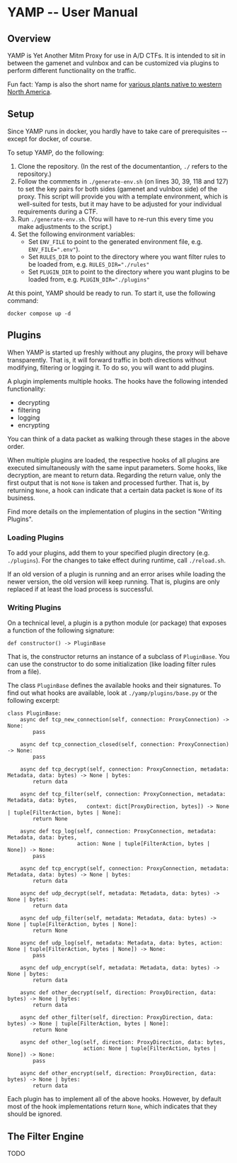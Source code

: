 # YAMP -- User Manual

## Overview

YAMP is Yet Another Mitm Proxy for use in A/D CTFs.
It is intended to sit in between the gamenet and vulnbox and can be customized via plugins to perform different functionality on the traffic.

Fun fact: Yamp is also the short name for [various plants native to western North America](https://en.wikipedia.org/wiki/Perideridia).

## Setup

Since YAMP runs in docker, you hardly have to take care of prerequisites -- except for docker, of course.

To setup YAMP, do the following:

1. Clone the repository. (In the rest of the documentantion, `./` refers to the repository.)
2. Follow the comments in `./generate-env.sh` (on lines 30, 39, 118 and 127) to set the key pairs for both sides (gamenet and vulnbox side) of the proxy. This script will provide you with a template environment, which is well-suited for tests, but it may have to be adjusted for your individual requirements during a CTF.
3. Run `./generate-env.sh`. (You will have to re-run this every time you make adjustments to the script.)
4. Set the following environment variables:
	* Set `ENV_FILE` to point to the generated environment file, e.g. `ENV_FILE=".env"`).
	* Set `RULES_DIR` to point to the directory where you want filter rules to be loaded from, e.g. `RULES_DIR="./rules"`
	* Set `PLUGIN_DIR` to point to the directory where you want plugins to be loaded from, e.g. `PLUGIN_DIR="./plugins"`

At this point, YAMP should be ready to run. To start it, use the following command:

```
docker compose up -d
```

## Plugins

When YAMP is started up freshly without any plugins, the proxy will behave transparently. That is, it will forward traffic in both directions without modifying, filtering or logging it. To do so, you will want to add plugins.

A plugin implements multiple hooks. The hooks have the following intended functionality:

* decrypting
* filtering
* logging
* encrypting

You can think of a data packet as walking through these stages in the above order.

When multiple plugins are loaded, the respective hooks of all plugins are executed simultaneously with the same input parameters. Some hooks, like decryption, are meant to return data. Regarding the return value, only the first output that is not `None` is taken and processed further. That is, by returning `None`, a hook can indicate that a certain data packet is `None` of its business.

Find more details on the implementation of plugins in the section "Writing Plugins".


### Loading Plugins

To add your plugins, add them to your specified plugin directory (e.g. `./plugins`). For the changes to take effect during runtime, call `./reload.sh`.

If an old version of a plugin is running and an error arises while loading the newer version, the old version will keep running. That is, plugins are only replaced if at least the load process is successful.

### Writing Plugins

On a technical level, a plugin is a python module (or package) that exposes a function of the following signature:

```
def constructor() -> PluginBase
```

That is, the constructor returns an instance of a subclass of `PluginBase`. You can use the constructor to do some initialization (like loading filter rules from a file).

The class `PluginBase` defines the available hooks and their signatures. To find out what hooks are available, look at `./yamp/plugins/base.py` or the following excerpt:

```
class PluginBase:
    async def tcp_new_connection(self, connection: ProxyConnection) -> None:
        pass

    async def tcp_connection_closed(self, connection: ProxyConnection) -> None:
        pass

    async def tcp_decrypt(self, connection: ProxyConnection, metadata: Metadata, data: bytes) -> None | bytes:
        return data

    async def tcp_filter(self, connection: ProxyConnection, metadata: Metadata, data: bytes,
                         context: dict[ProxyDirection, bytes]) -> None | tuple[FilterAction, bytes | None]:
        return None

    async def tcp_log(self, connection: ProxyConnection, metadata: Metadata, data: bytes,
                      action: None | tuple[FilterAction, bytes | None]) -> None:
        pass

    async def tcp_encrypt(self, connection: ProxyConnection, metadata: Metadata, data: bytes) -> None | bytes:
        return data

    async def udp_decrypt(self, metadata: Metadata, data: bytes) -> None | bytes:
        return data

    async def udp_filter(self, metadata: Metadata, data: bytes) -> None | tuple[FilterAction, bytes | None]:
        return None

    async def udp_log(self, metadata: Metadata, data: bytes, action: None | tuple[FilterAction, bytes | None]) -> None:
        pass

    async def udp_encrypt(self, metadata: Metadata, data: bytes) -> None | bytes:
        return data

    async def other_decrypt(self, direction: ProxyDirection, data: bytes) -> None | bytes:
        return data

    async def other_filter(self, direction: ProxyDirection, data: bytes) -> None | tuple[FilterAction, bytes | None]:
        return None

    async def other_log(self, direction: ProxyDirection, data: bytes,
                        action: None | tuple[FilterAction, bytes | None]) -> None:
        pass

    async def other_encrypt(self, direction: ProxyDirection, data: bytes) -> None | bytes:
        return data
```

Each plugin has to implement all of the above hooks. However, by default most of the hook implementations return `None`, which indicates that they should be ignored.

## The Filter Engine

TODO
